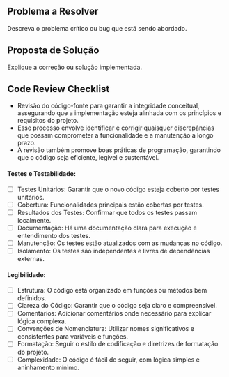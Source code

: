 ## Problema a Resolver
Descreva o problema crítico ou bug que está sendo abordado.

## Proposta de Solução
Explique a correção ou solução implementada.

## Code Review Checklist
- Revisão do código-fonte para garantir a integridade conceitual, assegurando que a implementação esteja alinhada com os princípios e requisitos do projeto. 
- Esse processo envolve identificar e corrigir quaisquer discrepâncias que possam comprometer a funcionalidade e a manutenção a longo prazo. 
- A revisão também promove boas práticas de programação, garantindo que o código seja eficiente, legível e sustentável.

#### Testes e Testabilidade:
- [ ] Testes Unitários: Garantir que o novo código esteja coberto por testes unitários.
- [ ] Cobertura: Funcionalidades principais estão cobertas por testes.
- [ ] Resultados dos Testes: Confirmar que todos os testes passam localmente.
- [ ] Documentação: Há uma documentação clara para execução e entendimento dos testes.
- [ ] Manutenção: Os testes estão atualizados com as mudanças no código.
- [ ] Isolamento: Os testes são independentes e livres de dependências externas.

#### Legibilidade:
- [ ] Estrutura: O código está organizado em funções ou métodos bem definidos.
- [ ] Clareza do Código: Garantir que o código seja claro e compreensível.
- [ ] Comentários: Adicionar comentários onde necessário para explicar lógica complexa.
- [ ] Convenções de Nomenclatura: Utilizar nomes significativos e consistentes para variáveis e funções.
- [ ] Formatação: Seguir o estilo de codificação e diretrizes de formatação do projeto.
- [ ] Complexidade: O código é fácil de seguir, com lógica simples e aninhamento mínimo.
